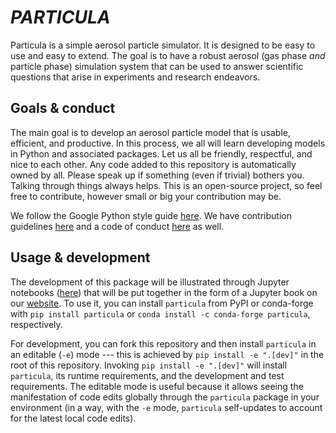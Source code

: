 # *PARTICULA*

Particula is a simple aerosol particle simulator. It is designed to be easy to use and easy to extend. The goal is to have a robust aerosol (gas phase *and* particle phase) simulation system that can be used to answer scientific questions that arise in experiments and research endeavors.

## Goals & conduct

The main goal is to develop an aerosol particle model that is usable, efficient, and productive. In this process, we all will learn developing models in Python and associated packages. Let us all be friendly, respectful, and nice to each other. Any code added to this repository is automatically owned by all. Please speak up if something (even if trivial) bothers you. Talking through things always helps. This is an open-source project, so feel free to contribute, however small or big your contribution may be.

We follow the Google Python style guide [here](https://google.github.io/styleguide/pyguide.html). We have contribution guidelines [here](https://github.com/uncscode/particula/blob/main/docs/CONTRIBUTING.md) and a code of conduct [here](https://github.com/uncscode/particula/blob/main/docs/CODE_OF_CONDUCT.md) as well.

## Usage & development

The development of this package will be illustrated through Jupyter notebooks ([here](https://github.com/uncscode/particula/blob/main/docs)) that will be put together in the form of a Jupyter book on our [website](https://uncscode.github.io/particula). To use it, you can install `particula` from PyPI or conda-forge with `pip install particula` or `conda install -c conda-forge particula`, respectively.

For development, you can fork this repository and then install `particula` in an editable (`-e`) mode --- this is achieved by `pip install -e ".[dev]"` in the root of this repository. Invoking `pip install -e ".[dev]"` will install `particula`, its runtime requirements, and the development and test requirements. The editable mode is useful because it allows seeing the manifestation of code edits globally through the `particula` package in your environment (in a way, with the `-e` mode, `particula` self-updates to account for the latest local code edits).
